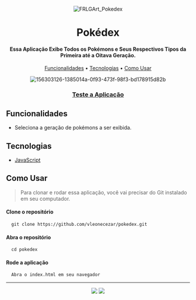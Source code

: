<div align="center">

![FRLGArt_Pokedex](https://user-images.githubusercontent.com/76831929/171559728-bd8f122a-4022-410d-8971-4e286012e949.png)
  
# Pokédex

#### Essa Aplicação Exibe Todos os Pokémons e Seus Respectivos Tipos da Primeira até a Oitava Geração.

[Funcionalidades](#funcionalidades) • [Tecnologias](#tecnologias) • [Como Usar](#como-usar)

![156303126-1385014a-0f93-473f-98f3-bd178915d82b](https://user-images.githubusercontent.com/76831929/171560089-59638268-b4a3-46fd-b1c8-afd85d19f76b.png)

### [Teste a Aplicação](https://vleonecezar.github.io/pokedex/)

</div>

## Funcionalidades

- Seleciona a geração de pokémons a ser exibida.

## Tecnologias

- [JavaScript](https://www.w3schools.com/js/)

## Como Usar

> Para clonar e rodar essa aplicação, você vai precisar do Git instalado em seu computador.

#### Clone o repositório

```
  git clone https://github.com/vleonecezar/pokedex.git
```

#### Abra o repositório

```
  cd pokedex
```

#### Rode a aplicação

```
  Abra o index.html em seu navegador
```

<hr />
<div align="center">
<a href="https://www.linkedin.com/in/vitor-leone-cezar/" target="_blank"><img src="https://img.shields.io/badge/-LinkedIn-%230077B5?style=for-the-badge&logo=linkedin&logoColor=white" target="_blank"></a>
<a href="mailto:vleone.job@gmail.com" target="_blank"><img src="https://img.shields.io/badge/Gmail-D14836?style=for-the-badge&logo=gmail&logoColor=white" target="_blank"></a>
</div>
